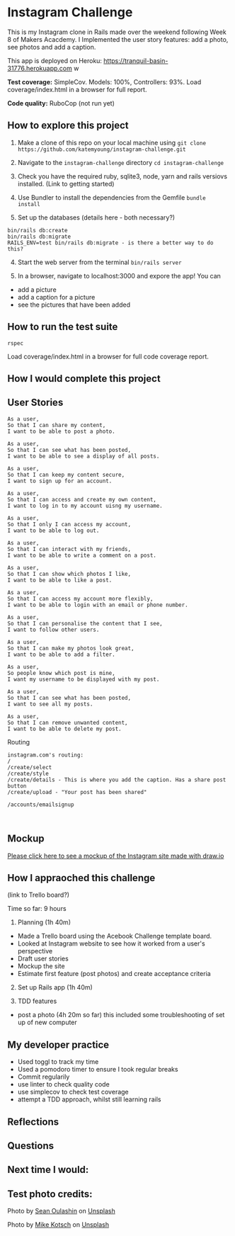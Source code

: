 Instagram Challenge
===================

This is my Instagram clone in Rails made over the weekend following Week 8 of Makers Acacdemy. I Implemented the user story features: add a photo, see photos and add a caption.

This app is deployed on Heroku: https://tranquil-basin-31776.herokuapp.com w

**Test coverage:** SimpleCov. Models: 100%, Controllers: 93%. Load coverage/index.html in a browser for full report.

**Code quality:** RuboCop (not run yet)

## How to explore this project

1. Make a clone of this repo on your local machine using
`git clone https://github.com/katemyoung/instagram-challenge.git`

2. Navigate to the `instagram-challenge` directory
`cd instagram-challenge `

3. Check you have the required ruby, sqlite3, node, yarn and rails versiovs installed. (Link to getting started)

3. Use Bundler to install the dependencies from the Gemfile
`bundle install`

4. Set up the databases
(details here - both necessary?)
```
bin/rails db:create
bin/rails db:migrate
RAILS_ENV=test bin/rails db:migrate - is there a better way to do this?
```

4. Start the web server from the terminal
`bin/rails server`

5. In a browser, navigate to localhost:3000 and expore the app! You can 
- add a picture
- add a caption for a picture
- see the pictures that have been added

## How to run the test suite

`rspec`

Load coverage/index.html in a browser for full code coverage report.

## How I would complete this project


## User Stories

```
As a user,
So that I can share my content,
I want to be able to post a photo.

As a user,
So that I can see what has been posted, 
I want to be able to see a display of all posts.

As a user,
So that I can keep my content secure,
I want to sign up for an account.

As a user,
So that I can access and create my own content,
I want to log in to my account uisng my username.

As a user,
So that I only I can access my account,
I want to be able to log out.

As a user,
So that I can interact with my friends,
I want to be able to write a comment on a post.

As a user,
So that I can show which photos I like,
I want to be able to like a post.

As a user,
So that I can access my account more flexibly,
I want to be able to login with an email or phone number.

As a user,
So that I can personalise the content that I see,
I want to follow other users.

As a user,
So that I can make my photos look great,
I want to be able to add a filter.

As a user,
So people know which post is mine,
I want my username to be displayed with my post.

As a user,
So that I can see what has been posted,
I want to see all my posts.

As a user,
So that I can remove unwanted content,
I want to be able to delete my post.
```

Routing

```
instagram.com's routing:
/
/create/select
/create/style
/create/details - This is where you add the caption. Has a share post button
/create/upload - "Your post has been shared"

/accounts/emailsignup

 
```

## Mockup

[Please click here to see a mockup of the Instagram site made with draw.io](https://viewer.diagrams.net/?tags=%7B%7D&highlight=0000ff&edit=_blank&layers=1&nav=1&title=Mockup%20Instagram%20Challenge.drawio#R7Vxbk5s2GP01nj7Fg8Bc9nEv2aSddLrT7UybR62RbbaAKMhZO7%2B%2BEkg2uvjGAoY2eYn1ITCc7%2Bi7HLSeOPfJ5lMOs9WvOETxxLbCzcR5mNg2sAOP%2Fscs28oSWE5lWOZRyCftDc%2FRd8SNFreuoxAV0kSCcUyiTDbOcZqiOZFsMM%2FxmzxtgWP5WzO4RJrheQ5j3fpnFJIVfwrb39s%2Fo2i5Et8MvJvqSALFZP4kxQqG%2BK1mcj5OnPscY1J9Sjb3KGbgCVyq8x4PHN3dWI5Scs4Jv3z6%2Fjr3t2S1eX26v%2F%2Fj8%2B%2Bb%2BW8fbO6egmzFE6OQAsCHOCcrvMQpjD%2FurXc5XqchYpe16Gg%2F5wvGGTUCanxFhGy5N%2BGaYGpakSTmR9EmIn%2Bx06cuH32tHXnY8CuXg60YpCTf1k5iw6%2F1Y%2FvTypE4b4FTwm8EeHx8j2Ocl0%2FrWOU%2Fai8IzMktYww9kOKUPagOMUe9wOt8jo7hyvlBL7pE5NhEt5rIUK99BXfhJ4QTRJ%2BGTshRDEn0TaYl5Oxe7ubtCUA%2FcA5cwAfPuiYfQI0N1tR2jxKi7ljriGP3xJFowy9%2FhDnNvQ%2FOdD6w23Y%2BP%2FUJR%2FSebYuHYdfhbuVBGIixuER1p%2FwshUK723gHq%2Fgdf4Pxmj%2FDc7RMqWWdGfn2Bb7QPCJxBMbsDOdhTr2BqI%2FvvqGcRDRQ3%2FIDSRSGFR1REX2HL%2BX1mB8z9ljlg7p3E%2FfhAuroDDi6aNgdoY3kI56W%2BN1IkV9yMD%2FLmoIABLKvqlFTBogpeLEoUCfO1X2rufRtFRH0nMFy0bzRQkFxbZFVqXsRbVgYObzyNIQPIunLjJ%2Fx4ds%2BhzvCbata%2Ft4ZW4%2BstgYTSmAUa1jJwfQEci0ABQJX5psBql28kKDqCqmZhlQGi%2BIN5%2BHwwApMYLk9guVqYH3BS3ZSegQs0AtYuxqeg7WrhGtgBX0Sy9ewesDpTyxKriCNrPQbWUqC8zkFit7L44TdsBfTj3cv9MOSlLhUBpYyyvgusob3zxpXE8r8sVjUTdW5tZxXXYQ%2BRXUd%2BdrUXPs%2BxYsUfCK7qiA5%2FhuJ%2FMVL10UUx4rp%2FAxq4oa81NpYS65CjxudHjsK1fkx64ofgSGTNXS%2FZdVNNf8JI7vAh6KsQW7pBOBlG50wP6e0K1nmMBk%2FYQwl1uNjW3FmJhHJwCNjqu%2BKRoKzEo8e35e7zu1ihctitCDtoNuwkLK7QtfTC6mDGa9PKUNqXf3jreuuJQVyS%2BqfakmbNy5nt64c3tO966SL1vU2z%2BG2NoH3bgc721kg09MBigh22Xz6obqDdttf58Tib4l3ZwpoMunGw7ihSWV6n0ID0ZI61fZgwuJ3%2BlJkVf4%2FEJtGJnM4B3LHxTLHB2sKHOBLK3H4OoeeeDSnXkHocGfNEnR3SgdwNKCGIXV4rj0dmtgBBqx26HiZWvh%2B9Q6gCx6HpeS%2BFQ%2FPv1EB83TAetU8gKfhdRvnCIbb3mSPfXk%2B9ia2DYrYQ1M9gC6L%2FZA9RiB7eMHAZA%2BTfDZa2aNpWdWZ7uHqTeRQ38w3fuPeQ7PJd%2BecbDYdvriG0mzqZc%2BcZnHC0neGC2LkxrjaS7fV9hJ4PK0NuKG8MQTM6zeUquBryCt9vzrXe6RmBYlcPhRZWfg2LFK0GumJLsPCXJrsbNVXama5uPm%2FFTLq%2BxvXkGt7rWRsPdiOuJJpup47q2RsveE4%2BAZnOOQ%2Fx3ltLAalP5wZFJd%2BF4OprL9eITqkLcMoDVvbMHzullGxeLreMmq7av%2BjEKx6Im3L6OkLqUJGx3tPbb3KylaY0uu9pVaPQQEo%2B3dd07Yzk2i0M7YeFsQdjRnWXSAdEKz6btrRwaqy1QfXh9UeP6wqW4cAq%2F6mT2nMTjdXlqm5EtrG2DqknqjgqIHLQIVei0R3dtWaUBInx7v3SmiOp%2Fde3bRdBL5PnNTfMRbrlyRiAeC%2FIk4KCaoNcdIKROAULwGr0XClSsekwF1fqnTV3uL6WqVj0o4Gp1Uq7w5%2BaJaXMs%2FzbTkDmzYSWV6PKdjRgzC9jnD0OKXLxuu7M%2B1ypjcSBYpZYKOPauwoGkPdqMa4gMGer%2BxVMra%2FtgHdmdsVunqagWHIYibMSISP%2FUnb0MH1DBvBzOB2Rl09QDyZirOLNs31iWkQKJj6Bm3cD3qMuTNdG0cbmGQxmr5m7I1GFRvYlvDBJsi%2BvOcDeT2Il2xSwvT7dJ7p9Xsb4kWmvAgeSaXUl3ahatkG7aLXHdju0R3FFkvpdB0jkeCpZ61FjhP2BLShL0cRSsNiOgLfdr3IwUzdYG%2FwrnF7a3fu1WP0ukB5CpN3lsVt4KX%2FQYLxBwXawYsO9782VSkD%2B9%2Fscj7%2BCw%3D%3D)

## How I appraoched this challenge
(link to Trello board?)

Time so far: 9 hours

1. Planning (1h 40m)
- Made a Trello board using the Acebook Challenge template board.
- Looked at Instagram website to see how it worked from a user's perspective
- Draft user stories 
- Mockup the site
- Estimate first feature (post photos) and create acceptance criteria

2. Set up Rails app (1h 40m)

3. TDD features
- post a photo (4h 20m so far) this included some troubleshooting of set up of new computer

## My developer practice
- Used toggl to track my time
- Used a pomodoro timer to ensure I took regular breaks
- Commit regularily
- use linter to check quality code 
- use simplecov to check test coverage
- attempt a TDD approach, whilst still learning rails


## Reflections

## Questions

## Next time I would:


## Test photo credits:
Photo by <a href="https://unsplash.com/@oulashin?utm_source=unsplash&utm_medium=referral&utm_content=creditCopyText">Sean Oulashin</a> on <a href="https://unsplash.com/s/photos/beach?utm_source=unsplash&utm_medium=referral&utm_content=creditCopyText">Unsplash</a>
   
Photo by <a href="https://unsplash.com/@mike?utm_source=unsplash&utm_medium=referral&utm_content=creditCopyText">Mike Kotsch</a> on <a href="https://unsplash.com/s/photos/winter?utm_source=unsplash&utm_medium=referral&utm_content=creditCopyText">Unsplash</a>
  

